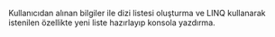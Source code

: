Kullanıcıdan alınan bilgiler ile dizi listesi oluşturma ve LINQ kullanarak istenilen özellikte yeni liste hazırlayıp konsola yazdırma. 
